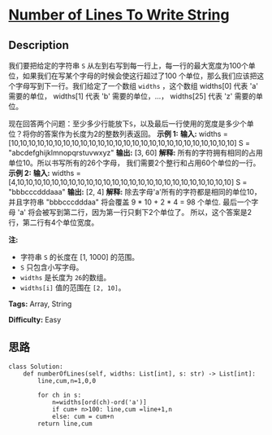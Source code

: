 # [Number of Lines To Write String][title]

## Description

我们要把给定的字符串 `S` 从左到右写到每一行上，每一行的最大宽度为100个单位，如果我们在写某个字母的时候会使这行超过了100
个单位，那么我们应该把这个字母写到下一行。我们给定了一个数组 `widths` ，这个数组 widths[0] 代表 'a' 需要的单位，
widths[1] 代表 'b' 需要的单位，...， widths[25] 代表 'z' 需要的单位。

现在回答两个问题：至少多少行能放下`S`，以及最后一行使用的宽度是多少个单位？将你的答案作为长度为2的整数列表返回。
            **示例 1:**    **输入:**     widths = [10,10,10,10,10,10,10,10,10,10,10,10,10,10,10,10,10,10,10,10,10,10,10,10,10,10]    S = "abcdefghijklmnopqrstuvwxyz"    **输出:** [3, 60]    **解释:** 所有的字符拥有相同的占用单位10。所以书写所有的26个字母，    我们需要2个整行和占用60个单位的一行。                **示例 2:**    **输入:**     widths = [4,10,10,10,10,10,10,10,10,10,10,10,10,10,10,10,10,10,10,10,10,10,10,10,10,10]    S = "bbbcccdddaaa"    **输出:** [2, 4]    **解释:** 除去字母'a'所有的字符都是相同的单位10，并且字符串 "bbbcccdddaa" 将会覆盖 9 * 10 + 2 * 4 = 98 个单位.    最后一个字母 'a' 将会被写到第二行，因为第一行只剩下2个单位了。    所以，这个答案是2行，第二行有4个单位宽度。    



**注:**

  * 字符串 `S` 的长度在 [1, 1000] 的范围。
  * `S` 只包含小写字母。
  * `widths` 是长度为 `26`的数组。
  * `widths[i]` 值的范围在 `[2, 10]`。


**Tags:** Array, String

**Difficulty:** Easy

## 思路

``` python3
class Solution:
    def numberOfLines(self, widths: List[int], s: str) -> List[int]:
        line,cum,n=1,0,0
        
        for ch in s:
            n=widths[ord(ch)-ord('a')]
            if cum+ n>100: line,cum =line+1,n
            else: cum = cum+n
        return line,cum
```

[title]: https://leetcode-cn.com/problems/number-of-lines-to-write-string
